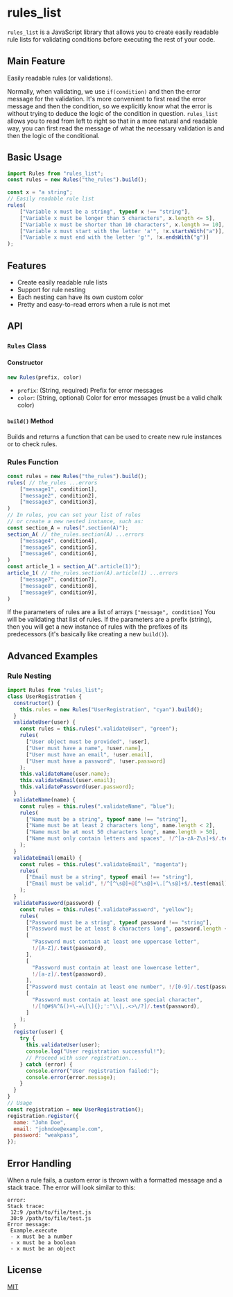 # rules_list

`rules_list` is a JavaScript library that allows you to create easily readable rule lists for validating conditions before executing the rest of your code.

## Main Feature

Easily readable rules (or validations). 

Normally, when validating, we use `if(condition)` and then the error message for the validation. It's more convenient to first read the error message and then the condition, so we explicitly know what the error is without trying to deduce the logic of the condition in question. `rules_list` allows you to read from left to right so that in a more natural and readable way, you can first read the message of what the necessary validation is and then the logic of the conditional.

## Basic Usage

```javascript
import Rules from "rules_list";
const rules = new Rules("the_rules").build();

const x = "a string";
// Easily readable rule list
rules(
    ["Variable x must be a string", typeof x !== "string"],
    ["Variable x must be longer than 5 characters", x.length <= 5],
    ["Variable x must be shorter than 10 characters", x.length >= 10],
    ["Variable x must start with the letter 'a'", !x.startsWith("a")],
    ["Variable x must end with the letter 'g'", !x.endsWith("g")]
);
```

## Features

- Create easily readable rule lists
- Support for rule nesting
- Each nesting can have its own custom color
- Pretty and easy-to-read errors when a rule is not met

## API

### `Rules` Class

#### Constructor

```javascript
new Rules(prefix, color)
```

- `prefix`: (String, required) Prefix for error messages
- `color`: (String, optional) Color for error messages (must be a valid chalk color)

#### `build()` Method

Builds and returns a function that can be used to create new rule instances or to check rules.

### Rules Function

```javascript
const rules = new Rules("the_rules").build();
rules( // the_rules ...errors
    ["message1", condition1],
    ["message2", condition2],
    ["message3", condition3],
)
// In rules, you can set your list of rules
// or create a new nested instance, such as:
const section_A = rules(".section(A)");
section_A( // the_rules.section(A) ...errors
    ["message4", condition4],
    ["message5", condition5],
    ["message6", condition6],
)
const article_1 = section_A(".article(1)");
article_1( // the_rules.section(A).article(1) ...errors
    ["message7", condition7],
    ["message8", condition8],
    ["message9", condition9],
)
```
If the parameters of rules are a list of arrays
`["message", condition]`
You will be validating that list of rules.
If the parameters are a prefix (string), then you will get a new instance of rules with the prefixes of its predecessors (it's basically like creating a new `build()`).

## Advanced Examples

### Rule Nesting

```javascript
import Rules from "rules_list";
class UserRegistration {
  constructor() {
    this.rules = new Rules("UserRegistration", "cyan").build();
  }
  validateUser(user) {
    const rules = this.rules(".validateUser", "green");
    rules(
      ["User object must be provided", !user],
      ["User must have a name", !user.name],
      ["User must have an email", !user.email],
      ["User must have a password", !user.password]
    );
    this.validateName(user.name);
    this.validateEmail(user.email);
    this.validatePassword(user.password);
  }
  validateName(name) {
    const rules = this.rules(".validateName", "blue");
    rules(
      ["Name must be a string", typeof name !== "string"],
      ["Name must be at least 2 characters long", name.length < 2],
      ["Name must be at most 50 characters long", name.length > 50],
      ["Name must only contain letters and spaces", !/^[a-zA-Z\s]+$/.test(name)]
    );
  }
  validateEmail(email) {
    const rules = this.rules(".validateEmail", "magenta");
    rules(
      ["Email must be a string", typeof email !== "string"],
      ["Email must be valid", !/^[^\s@]+@[^\s@]+\.[^\s@]+$/.test(email)]
    );
  }
  validatePassword(password) {
    const rules = this.rules(".validatePassword", "yellow");
    rules(
      ["Password must be a string", typeof password !== "string"],
      ["Password must be at least 8 characters long", password.length < 8],
      [
        "Password must contain at least one uppercase letter",
        !/[A-Z]/.test(password),
      ],
      [
        "Password must contain at least one lowercase letter",
        !/[a-z]/.test(password),
      ],
      ["Password must contain at least one number", !/[0-9]/.test(password)],
      [
        "Password must contain at least one special character",
        !/[!@#$%^&()+\-=\[\]{};':"\\|,.<>\/?]/.test(password),
      ]
    );
  }
  register(user) {
    try {
      this.validateUser(user);
      console.log("User registration successful!");
      // Proceed with user registration...
    } catch (error) {
      console.error("User registration failed:");
      console.error(error.message);
    }
  }
}
// Usage
const registration = new UserRegistration();
registration.register({
  name: "John Doe",
  email: "johndoe@example.com",
  password: "weakpass",
});

```

## Error Handling

When a rule fails, a custom error is thrown with a formatted message and a stack trace. The error will look similar to this:

```
error: 
Stack trace:
 12:9 /path/to/file/test.js
 30:9 /path/to/file/test.js
Error message:
 Example.execute 
 - x must be a number
 - x must be a boolean
 - x must be an object
```

## License

[MIT](https://choosealicense.com/licenses/mit/)
